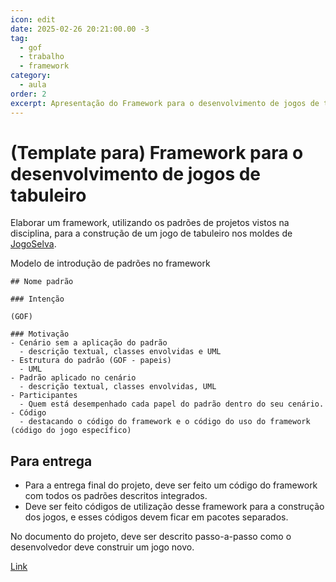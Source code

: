 ```yaml
---
icon: edit
date: 2025-02-26 20:21:00.00 -3
tag:
  - gof
  - trabalho
  - framework
category:
  - aula
order: 2
excerpt: Apresentação do Framework para o desenvolvimento de jogos de tabuleiro.
---
```


#  (Template para)  Framework para o desenvolvimento de jogos de tabuleiro

Elaborar um framework, utilizando os padrões de projetos vistos na disciplina, para a construção de um jogo de tabuleiro nos moldes de [JogoSelva](https://brainking.com/pt/GameRules?tp=56).

Modelo de introdução de padrões no framework

```
## Nome padrão

### Intenção

(GOF)

### Motivação
- Cenário sem a aplicação do padrão
  - descrição textual, classes envolvidas e UML
- Estrutura do padrão (GOF - papeis)
  - UML
- Padrão aplicado no cenário
  - descrição textual, classes envolvidas, UML
- Participantes 
  - Quem está desempenhado cada papel do padrão dentro do seu cenário.
- Código 
  - destacando o código do framework e o código do uso do framework (código do jogo específico)

```


## Para entrega

- Para a entrega final do projeto, deve ser feito um código do framework com todos os padrões descritos integrados. 
- Deve ser feito códigos de utilização desse framework para a construção dos jogos, e esses códigos devem ficar em pacotes separados.

No documento do projeto, deve ser descrito passo-a-passo como o desenvolvedor deve construir um jogo novo.

[Link](https://classroom.github.com/a/HJjetBrH)

